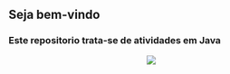 ## Seja bem-vindo
### Este repositorio trata-se de atividades em Java
<center>
<img src="https://upload.wikimedia.org/wikipedia/pt/3/30/Java_programming_language_logo.svg">
</center>
